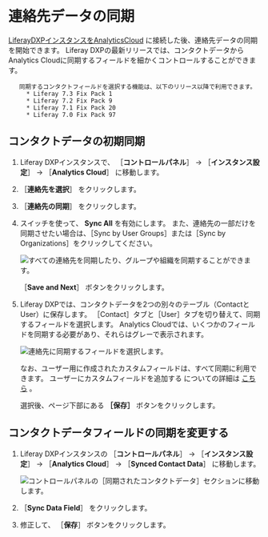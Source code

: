 # 連絡先データの同期

[LiferayDXPインスタンスをAnalyticsCloud](connecting-liferay-dxp-to-analytics-cloud.md) に接続した後、連絡先データの同期を開始できます。 Liferay DXPの最新リリースでは、コンタクトデータからAnalytics Cloudに同期するフィールドを細かくコントロールすることができます。

```{note}
   同期するコンタクトフィールドを選択する機能は、以下のリリース以降で利用できます。
     * Liferay 7.3 Fix Pack 1
     * Liferay 7.2 Fix Pack 9
     * Liferay 7.1 Fix Pack 20
     * Liferay 7.0 Fix Pack 97
```

<a name="initial-sync-of-contact-data" />

## コンタクトデータの初期同期

1. Liferay DXPインスタンスで、 ［**コントロールパネル**］ → ［**インスタンス設定**］ → ［**Analytics Cloud**］ に移動します。

1. ［**連絡先を選択**］ をクリックします。

1. ［**連絡先の同期**］ をクリックします。

1. スイッチを使って、 **Sync All** を有効にします。 また、連絡先の一部だけを同期させたい場合は、［Sync by User Groups］または［Sync by Organizations］をクリックしてください。

      ![すべての連絡先を同期したり、グループや組織を同期することができます。](./syncing-contact-data-from-dxp/images/01.png)

      ［**Save and Next**］ ボタンをクリックします。

1. Liferay DXPでは、コンタクトデータを2つの別々のテーブル（ContactとUser）に保存します。 ［Contact］タブと［User］タブを切り替えて、同期するフィールドを選択します。 Analytics Cloudでは、いくつかのフィールドを同期する必要があり、それらはグレーで表示されます。

      ![連絡先に同期するフィールドを選択します。](./syncing-contact-data-from-dxp/images/02.png)

      なお、ユーザー用に作成されたカスタムフィールドは、すべて同期に利用できます。 ユーザーにカスタムフィールドを追加する についての詳細は [こちら](https://learn.liferay.com/dxp/latest/ja/users-and-permissions/users/adding-custom-fields-to-users.html) 。

      選択後、ページ下部にある **［保存］** ボタンをクリックします。

<a name="modifying-sync-of-contact-data-fields" />

## コンタクトデータフィールドの同期を変更する

1. Liferay DXPインスタンスの ［**コントロールパネル**］ &rarr; ［**インスタンス設定**］ &rarr; ［**Analytics Cloud**］ &rarr; ［**Synced Contact Data**］ に移動します。

      ![コントロールパネルの［同期されたコンタクトデータ］セクションに移動します。](./syncing-contact-data-from-dxp/images/03.png)

1. ［**Sync Data Field**］ をクリックします。

1. 修正して、 ［**保存**］ ボタンをクリックします。
